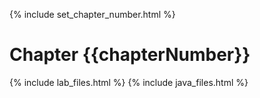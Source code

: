 {% include set_chapter_number.html %}

# Chapter {{chapterNumber}}

{% include lab_files.html %}
{% include java_files.html %}